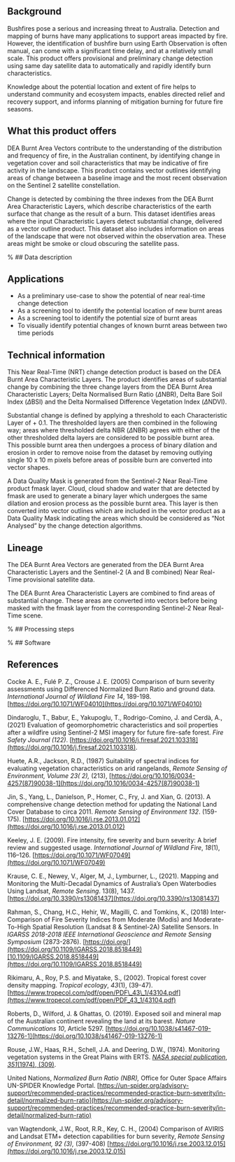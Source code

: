## Background

Bushfires pose a serious and increasing threat to Australia. Detection and mapping of burns have many applications to support areas impacted by fire. However, the identification of bushfire burn using Earth Observation is often manual, can come with a significant time delay, and at a relatively small scale. This product offers provisional and preliminary change detection using same day satellite data to automatically and rapidly identify burn characteristics.

Knowledge about the potential location and extent of fire helps to understand community and ecosystem impacts, enables directed relief and recovery support, and informs planning of mitigation burning for future fire seasons.

## What this product offers

DEA Burnt Area Vectors contribute to the understanding of the distribution and frequency of fire, in the Australian continent, by identifying change in vegetation cover and soil characteristics that may be indicative of fire activity in the landscape. This product contains vector outlines identifying areas of change between a baseline image and the most recent observation on the Sentinel 2 satellite constellation. 

Change is detected by combining the three indexes from the DEA Burnt Area Characteristic Layers, which describe characteristics of the earth surface that change as the result of a burn. This dataset identifies areas where the input Characteristic Layers detect substantial change, delivered as a vector outline product. This dataset also includes information on areas of the landscape that were not observed within the observation area. These areas might be smoke or cloud obscuring the satellite pass.

% ## Data description

## Applications

* As a preliminary use-case to show the potential of near real-time change detection
* As a screening tool to identify the potential location of new burnt areas
* As a screening tool to identify the potential size of burnt areas
* To visually identify potential changes of known burnt areas between two time periods

## Technical information

This Near Real-Time (NRT) change detection product is based on the DEA Burnt Area Characteristic Layers. The product identifies areas of substantial change by combining the three change layers from the DEA Burnt Area Characteristic Layers; Delta Normalised Burn Ratio ($\Delta$NBR), Delta Bare Soil Index ($\Delta$BSI) and the Delta Normalised Difference Vegetation Index ($\Delta$NDVI).

Substantial change is defined by applying a threshold to each Characteristic Layer of + 0.1. The thresholded layers are then combined in the following way; areas where thresholded delta NBR ($\Delta$NBR) agrees with either of the other thresholded delta layers are considered to be possible burnt area. This possible burnt area then undergoes a process of binary dilation and erosion in order to remove noise from the dataset by removing outlying single 10 x 10 m pixels before areas of possible burn are converted into vector shapes.

A Data Quality Mask is generated from the Sentinel-2 Near Real-Time product fmask layer. Cloud, cloud shadow and water that are detected by fmask are used to generate a binary layer which undergoes the same dilation and erosion process as the possible burnt area. This layer is then converted into vector outlines which are included in the vector product as a Data Quality Mask indicating the areas which should be considered as “Not Analysed” by the change detection algorithms.

## Lineage

The DEA Burnt Area Vectors are generated from the DEA Burnt Area Characteristic Layers and the Sentinel-2 (A and B combined) Near Real-Time provisional satellite data.

The DEA Burnt Area Characteristic Layers are combined to find areas of substantial change. These areas are converted into vectors before being masked with the fmask layer from the corresponding Sentinel-2 Near Real-Time scene.

% ## Processing steps

% ## Software

## References

Cocke A. E., Fulé P. Z., Crouse J. E. (2005) Comparison of burn severity assessments using Differenced Normalized Burn Ratio and ground data. *International Journal of Wildland Fire 14*, 189-198. [https://doi.org/10.1071/WF04010](https://doi.org/10.1071/WF04010)

Dindaroglu, T., Babur, E., Yakupoglu, T., Rodrigo-Comino, J. and Cerdà, A., (2021) Evaluation of geomorphometric characteristics and soil properties after a wildfire using Sentinel-2 MSI imagery for future fire-safe forest. *Fire Safety Journal (122)*. [https://doi.org/10.1016/j.firesaf.2021.103318](https://doi.org/10.1016/j.firesaf.2021.103318).

Huete,  A.R., Jackson, R.D., (1987) Suitability of spectral indices for evaluating vegetation characteristics on arid rangelands, *Remote Sensing of Environment, Volume 23( 2),* (213), [https://doi.org/10.1016/0034-4257(87)90038-1](https://doi.org/10.1016/0034-4257(87)90038-1)

Jin, S., Yang, L., Danielson, P., Homer, C., Fry, J. and Xian, G.  (2013). A comprehensive change detection method for updating the National Land Cover Database to circa 2011. *Remote Sensing of Environment* *132*. (159-175).  [https://doi.org/10.1016/j.rse.2013.01.012](https://doi.org/10.1016/j.rse.2013.01.012)

Keeley, J. E. (2009). Fire intensity, fire severity and burn severity: A brief review and suggested usage. *International Journal of Wildland Fire*, *18*(1), 116–126. [https://doi.org/10.1071/WF07049](https://doi.org/10.1071/WF07049)

Krause, C. E., Newey, V., Alger, M, J., Lymburner, L., (2021). Mapping and Monitoring the Multi-Decadal Dynamics of Australia’s Open Waterbodies Using Landsat, *Remote Sensing*. 13(8), 1437. [https://doi.org/10.3390/rs13081437](https://doi.org/10.3390/rs13081437)

Rahman, S., Chang, H.C., Hehir, W., Magilli, C. and Tomkins, K., (2018) Inter-Comparison of Fire Severity Indices from Moderate (Modis) and Moderate-To-High Spatial Resolution (Landsat 8 & Sentinel-2A) Satellite Sensors. In *IGARSS 2018-2018 IEEE International Geoscience and Remote Sensing Symposium* (2873-2876).  [https://doi.org/](https://doi.org/10.1109/IGARSS.2018.8518449)[10.1109/IGARSS.2018.8518449](https://doi.org/10.1109/IGARSS.2018.8518449)

Rikimaru, A., Roy, P.S. and Miyatake, S., (2002). Tropical forest cover density mapping. *Tropical ecology*, *43*(1), (39-47). [https://www.tropecol.com/pdf/open/PDF\_43\_1/43104.pdf](https://www.tropecol.com/pdf/open/PDF_43_1/43104.pdf)

Roberts, D., Wilford, J. & Ghattas, O. (2019). Exposed soil and mineral map of the Australian continent revealing the land at its barest. *Nature Communications* *10*, Article 5297. [https://doi.org/10.1038/s41467-019-13276-1](https://doi.org/10.1038/s41467-019-13276-1)

Rouse, J.W., Haas, R.H., Schell, J.A. and Deering, D.W., (1974). Monitoring vegetation systems in the Great Plains with ERTS. [*NASA special publication*, *351*(1974), (309)](https://ntrs.nasa.gov/citations/19740022614).

United Nations, *Normalized Burn Ratio (NBR),* Office for Outer Space Affairs  
UN-SPIDER Knowledge Portal. [https://un-spider.org/advisory-support/recommended-practices/recommended-practice-burn-severity/in-detail/normalized-burn-ratio](https://un-spider.org/advisory-support/recommended-practices/recommended-practice-burn-severity/in-detail/normalized-burn-ratio)

van Wagtendonk, J.W.,  Root, R.R., Key, C. H., (2004) Comparison of AVIRIS and Landsat ETM+ detection capabilities for burn severity, *Remote Sensing of Environment, 92 (3),* (397-408) [https://doi.org/10.1016/j.rse.2003.12.015](https://doi.org/10.1016/j.rse.2003.12.015)

